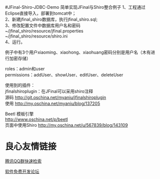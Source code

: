 #JFinal-Shiro-JDBC-Demo
简单实现JFinal与Shiro整合例子
1、工程通过Eclipse直接导入，部署到tomcat中；  
2、新建jfinal_shiro数据库，执行jfinal_shiro.sql;  
3、修改配置文件中数据库用户名和密码  
	~/jfinal_shiro/resource/jfinal.properties  
	~/jfinal_shiro/resource/shiro.ini  
4、运行。	  

例子中有3个用户xiaoming、xiaohong、xiaohuang密码分别是用户名（木有进行加密存储）  

roles：admin和user  
permissions：addUser、showUser、editUser、deleteUser  


使用到的插件：  
jfinalshiroplugin：在JFinal可以采用shiro注释  
	源码 http://git.oschina.net/myaniu/jfinalshiroplugin  
	使用 http://my.oschina.net/myaniu/blog/137205  


Beetl 模板引擎  
	http://www.oschina.net/p/beetl  
	页面中使用Shiro http://my.oschina.net/u/567839/blog/143109  

 # 良心友情链接

[腾讯QQ群快速检索](http://u.720life.cn/s/8cf73f7c)

[软件免费开发论坛](http://u.720life.cn/s/bbb01dc0)